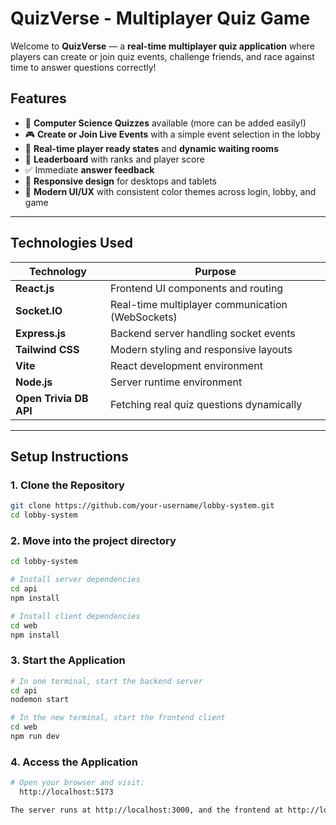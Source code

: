 # QuizVerse - Multiplayer Quiz Game

Welcome to **QuizVerse** — a **real-time multiplayer quiz application** where players can create or join quiz events, challenge friends, and race against time to answer questions correctly!

## Features

- 🧠 **Computer Science Quizzes** available (more can be added easily!)
- 🎮 **Create or Join Live Events** with a simple event selection in the lobby
- 🚥 **Real-time player ready states** and **dynamic waiting rooms**
- 🥇 **Leaderboard** with ranks and player score
- ✅ Immediate **answer feedback**
- 📱 **Responsive design** for desktops and tablets
- 🎨 **Modern UI/UX** with consistent color themes across login, lobby, and game

---

## Technologies Used

| Technology            | Purpose                                          |
|------------------------|--------------------------------------------------|
| **React.js**           | Frontend UI components and routing               |
| **Socket.IO**          | Real-time multiplayer communication (WebSockets) |
| **Express.js**         | Backend server handling socket events            |
| **Tailwind CSS**       | Modern styling and responsive layouts            |
| **Vite**               | React development environment                    |
| **Node.js**            | Server runtime environment                       |
| **Open Trivia DB API** | Fetching real quiz questions dynamically         |

---

## Setup Instructions

### 1. Clone the Repository

```bash
git clone https://github.com/your-username/lobby-system.git
cd lobby-system
```

### 2. Move into the project directory

```bash
cd lobby-system

# Install server dependencies
cd api
npm install

# Install client dependencies
cd web
npm install
```

### 3. Start the Application

```bash
# In one terminal, start the backend server
cd api
nodemon start

# In the new terminal, start the frontend client
cd web
npm run dev
```

### 4. Access the Application

```bash
# Open your browser and visit:
  http://localhost:5173

The server runs at http://localhost:3000, and the frontend at http://localhost:5173.
```
